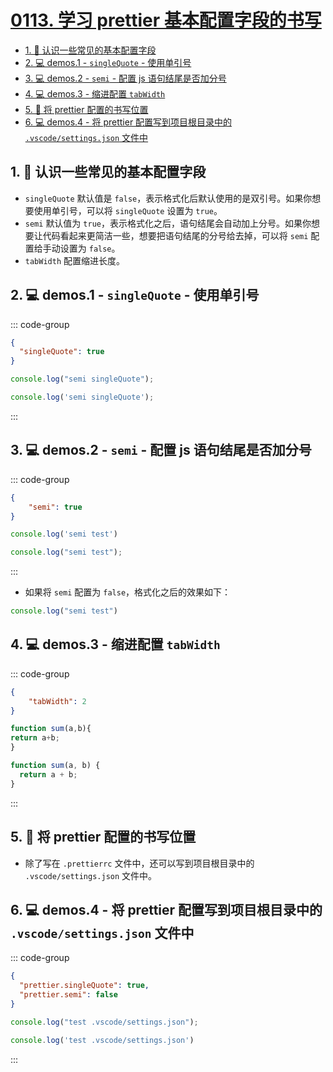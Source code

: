 # [0113. 学习 prettier 基本配置字段的书写](https://github.com/Tdahuyou/TNotes.html-css-js/tree/main/notes/0113.%20%E5%AD%A6%E4%B9%A0%20prettier%20%E5%9F%BA%E6%9C%AC%E9%85%8D%E7%BD%AE%E5%AD%97%E6%AE%B5%E7%9A%84%E4%B9%A6%E5%86%99)

<!-- region:toc -->
- [1. 📒 认识一些常见的基本配置字段](#1--认识一些常见的基本配置字段)
- [2. 💻 demos.1 - `singleQuote` - 使用单引号](#2--demos1---singlequote---使用单引号)
- [3. 💻 demos.2 - `semi` - 配置 js 语句结尾是否加分号](#3--demos2---semi---配置-js-语句结尾是否加分号)
- [4. 💻 demos.3 - 缩进配置 `tabWidth`](#4--demos3---缩进配置-tabwidth)
- [5. 📒 将 prettier 配置的书写位置](#5--将-prettier-配置的书写位置)
- [6. 💻 demos.4 - 将 prettier 配置写到项目根目录中的 `.vscode/settings.json` 文件中](#6--demos4---将-prettier-配置写到项目根目录中的-vscodesettingsjson-文件中)
<!-- endregion:toc -->

## 1. 📒 认识一些常见的基本配置字段

- `singleQuote` 默认值是 `false`，表示格式化后默认使用的是双引号。如果你想要使用单引号，可以将 `singleQuote` 设置为 `true`。
- `semi` 默认值为 `true`，表示格式化之后，语句结尾会自动加上分号。如果你想要让代码看起来更简洁一些，想要把语句结尾的分号给去掉，可以将 `semi` 配置给手动设置为 `false`。
- `tabWidth` 配置缩进长度。

## 2. 💻 demos.1 - `singleQuote` - 使用单引号

::: code-group

```json [.prettierrc]
{
  "singleQuote": true
}
```

```js [测试文件内容]
console.log("semi singleQuote");
```

```js [格式化之后的效果]
console.log('semi singleQuote');
```

:::

## 3. 💻 demos.2 - `semi` - 配置 js 语句结尾是否加分号

::: code-group

```json [.prettierrc]
{
    "semi": true
}
```

```js [测试文件内容]
console.log('semi test')
```

```js [格式化之后的效果]
console.log("semi test");
```

:::

- 如果将 `semi` 配置为 `false`，格式化之后的效果如下：

```js
console.log("semi test")
```

## 4. 💻 demos.3 - 缩进配置 `tabWidth`

::: code-group

```json [.prettierrc]
{
    "tabWidth": 2
}
```

```js [格式化前]
function sum(a,b){
return a+b;
}
```


```js [格式化后]
function sum(a, b) {
  return a + b;
}
```

:::

## 5. 📒 将 prettier 配置的书写位置

- 除了写在 `.prettierrc` 文件中，还可以写到项目根目录中的 `.vscode/settings.json` 文件中。

## 6. 💻 demos.4 - 将 prettier 配置写到项目根目录中的 `.vscode/settings.json` 文件中

::: code-group

```json [.vscode/settings.json]
{
  "prettier.singleQuote": true,
  "prettier.semi": false
}
```

```js [格式化前]
console.log("test .vscode/settings.json");
```

```js [格式化后]
console.log('test .vscode/settings.json')
```

:::